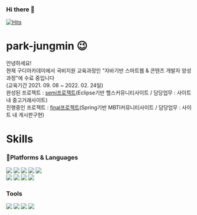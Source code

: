 ### Hi there 👋

[![Hits](https://hits.seeyoufarm.com/api/count/incr/badge.svg?url=https%3A%2F%2Fgithub.com%2Fjungmin94%2Fpark-jungmin&count_bg=%233148DA&title_bg=%2381B1EA&icon=&icon_color=%23E7E7E7&title=hits&edge_flat=false)](https://hits.seeyoufarm.com)
# park-jungmin  😉
안녕하세요! <br>
현재 구디아카데미에서 국비지원 교육과정인 "자바기반 스마트웹 & 콘텐츠 개발자 양성과정"에 수료 중입니다<br>
(교육기간 2021. 09. 08 ~ 2022. 02. 24일)<br>
완성된 프로젝트 : <a href="https://github.com/jungmin94/semiproject">semi프로젝트</a>(Eclipse기반 헬스커뮤니티사이트 / 담당업무 : 사이트 내 중고거래사이트)<br>
진행중인 프로젝트 : <a href="https://github.com/jungmin94/FinalProject">final프로젝트</a>(Spring기반 MBTI커뮤니티사이트 / 담당업무 : 사이트 내 게시판구현)
 

# Skills
### 💪Platforms & Languages
<img src="https://img.shields.io/badge/java-007396?style=flat-square&logo=java&logoColor=white"/></a> 
<img src="https://img.shields.io/badge/spring-6DB33F?style=flat-square&logo=spring&logoColor=white"/></a> 
<img src="https://img.shields.io/badge/springboot-6DB33F?style=flat-square&logo=springboot&logoColor=white"/></a> 
<img src="https://img.shields.io/badge/javascript-F7DF1E?style=flat-square&logo=javascript&logoColor=white"/></a> 
<img src="https://img.shields.io/badge/oracle-F80000?style=flat-square&logo=oracle&logoColor=white"/></a><br> <img src="https://img.shields.io/badge/Html-E34F26?style=flat-square&logo=Html&logoColor=white"/></a> <img src="https://img.shields.io/badge/CSS-1572B6?style=flat-square&logo=CSS&logoColor=white"/></a> 
<img src="https://img.shields.io/badge/JSON-000000?style=flat-square&logo=JSON&logoColor=white"/></a> <img src="https://img.shields.io/badge/bootstrap-7952B3?style=flat-square&logo=bootstrap&logoColor=white"/></a>   

### Tools
<img src="https://img.shields.io/badge/Eclipse IDE-2C2255?style=flat-square&logo=EclipseIDE&logoColor=white"/></a> 
<img src="https://img.shields.io/badge/Visual Studio Code-007ACC?style=flat-square&logo=VisualStudioCode&logoColor=white"/></a> 
<img src="https://img.shields.io/badge/Apache Tomcat-F8DC75?style=flat-square&logo=ApacheTomcat&logoColor=white"/></a> 
<img src="https://img.shields.io/badge/GIT-F05032?style=flat-square&logo=GIT&logoColor=white"/></a> 
 
 
  
